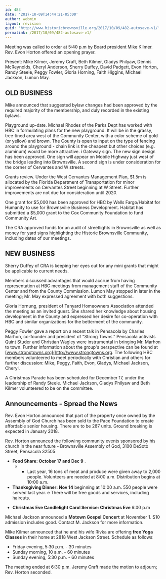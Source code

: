 ```yaml
---
id: 483
date: '2017-10-09T14:44:21-05:00'
author: webmin
layout: revision
guid: 'http://www.historicbrownsville.org/2017/10/09/482-autosave-v1/'
permalink: /2017/10/09/482-autosave-v1/
---
```


Meeting was called to order at 5:40 p.m by Board president Mike Kilmer.  Rev. Evon Horton offered an opening prayer.

Present: Mike Kilmer, Jeremy Craft, Beth Kilmer, Gladys Philyaw, Dennis McReynolds, Cheryl Anderson, Sherry Duffey, David Padgett, Evon Horton, Randy Steele, Peggy Fowler, Gloria Horning, Faith Higgins, Michael Jackson, Lumon May.

<h2>OLD BUSINESS</h2>

Mike announced that suggested bylaw changes had been approved by the required majority of the membership, and duly recorded in the existing bylaws.

Playground up-date.  Michael Rhodes of the Parks Dept has worked with HBC in formulating plans for the new playground.  It will be in the grassy, tree-lined area west of the Community Center, with a color scheme of gold (or yellow) and brown.  The County is open to input on the type of fencing around the playground - chain link is the cheapest but other choices (e.g. aluminum) would be more attractive.
i
Gateway sign.  The new sign design has been approved.  One sign will appear on Mobile Highway just west of the bridge leading into Brownsville.  A second sign is under consideration for the corner of Cervantes and W streets.

Grants review.  Under the West Cervantes Management Plan, $1.5m is allocated by the Florida Department of Transportation for minor improvements on Cervantes Street beginning at W Street.  Further improvements are not due for consideration until 2020.

One grant for $5,000 has been approved for HBC by Wells Fargo/Habitat for Humanity to use for Brownsville Business Development.  Habitat has submitted a $5,000 grant to the Cox Community Foundation to fund Community Art.

The CRA approved funds for an audit of streetlights in Brownsville as well as money for yard signs highlighting the Historic Brownsville Community, including dates of our meetings.

<h2>NEW BUSINESS</h2>

Sherry Duffey of CRA is keeping her eyes out for any mini grants that might be applicable to current needs.

Members discussed advantages that would accrue from having representation at HBC meetings from management staff of the Community Center and from the County Commission.  Lumon May stopped in later in the meeting; Mr. May expressed agreement with both suggestions.

Gloria Hornung, president of Tanyard Homeowners Association attended the meeting as an invited guest.  She shared her knowledge about housing development in the County and expressed her desire for co-operation with HBC and similar organizations for the betterment of the community.

Peggy Fowler gave a report on a recent talk in Pensacola by Charles Marhon, co-founder and president of "Strong Towns."  Pensacola activists Quint Studer and Christian Wagley were instrumental in bringing Mr. Marhon to town.  Further information about the group's perspective can be found at [www.strongtowns.org](http://www.strongtowns.org.  The following HBC members volunteered to meet periodically with Christian and others for further discussion: Mike, Peggy, Faith, Evon, Gladys, Michael Jackson, Cheryl.

A Christmas Parade has been scheduled for December 17, under the leadership of Randy Steele.  Michael Jackson, Gladys Philyaw and Beth Kilmer volunteered to be on the committee.

<h2>Announcements - Spread the News</h2>

Rev. Evon Horton announced that part of the property once owned by the Assembly of God Church has been sold to the Pace Foundation to create affordable senior housing.   There are to be 287 units.  Ground breaking is expected in January 2018.

Rev. Horton announced the following community events sponsored by his church in the near future - Brownsville Assembly of God, 3100 DeSoto Street, Pensacola 32505

<ul>
<li><strong>Food Share:  October 17 and Dec 9</strong>
.

<ul>
<li>
<ul>
<li>Last year, 16 tons of meat and produce were given away to 2,000 people.  Volunteers are needed at 8:00 a.m.  Distribution begins at 10:00 a.m.</li>
</ul></li>
</ul></li>
<li><strong>Thanksgiving Dinner:  Nov 14</strong> beginning at 10:00 a.m.  550 people were served last year.  e There will be free goods and services, including haircuts.</p></li>
<li><p><strong>Christmas Eve Candlelight Carol Service:  Christmas Eve</strong> 6:00 p.m</p></li>
</ul>

<p>Michael Jackson announced a <strong>Motown Gospel Concert</strong> at November 1.  $10 admission includes good.  Contact M. Jackson for more information.

Mike Kilmer announced that he and his wife Rivka are offering <strong>free Yoga Classes</strong> in their home at 2818 West Jackson Street.  Schedule as follows:

<ul>
<li>Friday evening, 5:30 p.m. - 30 minutes</li>
<li>Sunday morning, 10 a.m. - 60 minutes</li>
<li>Sunday evening, 5:30 p.m. - 60 minutes </li>
</ul>

The meeting ended at 6:30 p.m.  Jeremy Craft made the motion to adjourn;  Rev. Horton seconded.